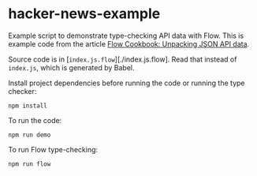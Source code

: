 # hacker-news-example

Example script to demonstrate type-checking API data with Flow.
This is example code from the article
[Flow Cookbook: Unpacking JSON API data](http://sitr.us/2016/12/20/flow-cookbook-unpacking-json.html).

Source code is in [`index.js.flow`][./index.js.flow].
Read that instead of `index.js`, which is generated by Babel.

Install project dependencies before running the code or running the type checker:

    npm install

To run the code:

    npm run demo

To run Flow type-checking:

    npm run flow
